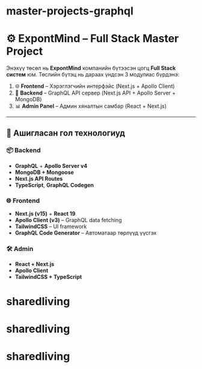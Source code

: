 # master-projects-graphql
# ⚙️ ExpontMind – Full Stack Master Project

Энэхүү төсөл нь **ExpontMind** компанийн бүтээсэн цогц **Full Stack систем** юм. Төслийн бүтэц нь дараах үндсэн 3 модулиас бүрдэнэ:

1. 🌐 **Frontend** – Хэрэглэгчийн интерфэйс (Next.js + Apollo Client)
2. 🧠 **Backend** – GraphQL API сервер (Next.js API + Apollo Server + MongoDB)
3. 📊 **Admin Panel** – Админ хяналтын самбар (React + Next.js)

---

## 🔧 Ашигласан гол технологиуд

### 📦 Backend
- **GraphQL** + **Apollo Server v4**
- **MongoDB + Mongoose**
- **Next.js API Routes**
- **TypeScript**, **GraphQL Codegen**

### 🌐 Frontend
- **Next.js (v15)** + **React 19**
- **Apollo Client (v3)** – GraphQL data fetching
- **TailwindCSS** – UI framework
- **GraphQL Code Generator** – Автоматаар төрлүүд үүсгэх

### 🛠 Admin
- **React + Next.js**
- **Apollo Client**
- **TailwindCSS + TypeScript**

# sharedliving
# sharedliving
# sharedliving
